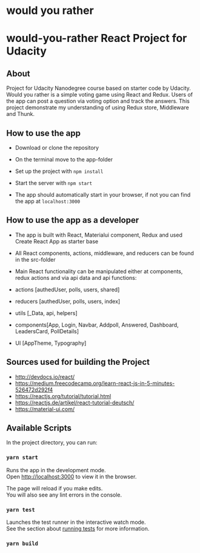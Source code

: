 
# would you rather
# would-you-rather React Project for Udacity

## About

Project for Udacity Nanodegree course based on starter code by Udacity. Would you rather is a simple voting game using React and Redux. Users of the app can post a question via voting option and track the answers. This project demonstrate my understanding of using Redux store, Middleware and Thunk.

## How to use the app

- Download or clone the repository

- On the terminal move to the app-folder

- Set up the project with `npm install`

- Start the server with `npm start`

- The app should automatically start in your browser, if not you can find the app at `localhost:3000`

## How to use the app as a developer

- The app is built with React, Materialui component, Redux and used Create React App as starter base

- All React components, actions, middleware, and reducers can be found in the src-folder

- Main React functionality can be manipulated either at components, redux actions and via api data and api functions:
-  actions [authedUser, polls, users, shared]
-  reducers [authedUser, polls, users, index]
-  utils [_Data, api, helpers]
-  components[App, Login, Navbar, Addpoll, Answered, Dashboard, LeadersCard, PollDetails]
- UI [AppTheme, Typography]

## Sources used for building the Project

- http://devdocs.io/react/
- https://medium.freecodecamp.org/learn-react-js-in-5-minutes-526472d292f4
- https://reactjs.org/tutorial/tutorial.html
- https://reactjs.de/artikel/react-tutorial-deutsch/
- https://material-ui.com/

## Available Scripts

In the project directory, you can run:
### `yarn start`

Runs the app in the development mode.<br />
Open [http://localhost:3000](http://localhost:3000) to view it in the browser.

The page will reload if you make edits.<br />
You will also see any lint errors in the console.

### `yarn test`

Launches the test runner in the interactive watch mode.<br />
See the section about [running tests](https://facebook.github.io/create-react-app/docs/running-tests) for more information.

### `yarn build`
